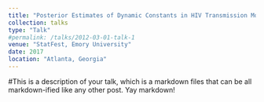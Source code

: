```yaml
---
title: "Posterior Estimates of Dynamic Constants in HIV Transmission Modeling"
collection: talks
type: "Talk"
#permalink: /talks/2012-03-01-talk-1
venue: "StatFest, Emory University"
date: 2017
location: "Atlanta, Georgia"
---
```


#This is a description of your talk, which is a markdown files that can be all markdown-ified like any other post. Yay markdown!
